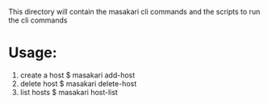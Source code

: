 This directory will contain the masakari cli commands and the scripts to run the cli commands
# Usage:
1) create a host
    $ masakari add-host <hostname>
2) delete host
    $ masakari delete-host <hostname>
3) list hosts
    $ masakari host-list
